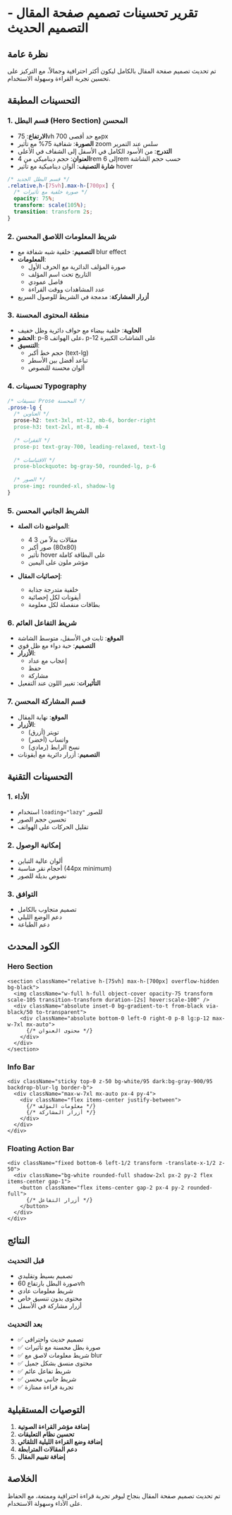 # تقرير تحسينات تصميم صفحة المقال - التصميم الحديث

## نظرة عامة
تم تحديث تصميم صفحة المقال بالكامل ليكون أكثر احترافية وجمالاً، مع التركيز على تحسين تجربة القراءة وسهولة الاستخدام.

## التحسينات المطبقة

### 1. قسم البطل (Hero Section) المحسن
- **الارتفاع**: 75vh مع حد أقصى 700px
- **الصورة**: شفافية 75% مع تأثير zoom سلس عند التمرير
- **التدرج**: من الأسود الكامل في الأسفل إلى الشفاف في الأعلى
- **العنوان**: حجم ديناميكي من 4rem إلى 6rem حسب حجم الشاشة
- **شارة التصنيف**: ألوان ديناميكية مع تأثير hover

```css
/* قسم البطل الجديد */
.relative.h-[75vh].max-h-[700px] {
  /* صورة خلفية مع تأثيرات */
  opacity: 75%;
  transform: scale(105%);
  transition: transform 2s;
}
```

### 2. شريط المعلومات اللاصق المحسن
- **التصميم**: خلفية شبه شفافة مع blur effect
- **المعلومات**: 
  - صورة المؤلف الدائرية مع الحرف الأول
  - التاريخ تحت اسم المؤلف
  - فاصل عمودي
  - عدد المشاهدات ووقت القراءة
- **أزرار المشاركة**: مدمجة في الشريط للوصول السريع

### 3. منطقة المحتوى المحسنة
- **الحاوية**: خلفية بيضاء مع حواف دائرية وظل خفيف
- **الحشو**: p-8 على الهواتف، p-12 على الشاشات الكبيرة
- **التنسيق**:
  - حجم خط أكبر (text-lg)
  - تباعد أفضل بين الأسطر
  - ألوان محسنة للنصوص

### 4. تحسينات Typography
```css
/* تنسيقات Prose المحسنة */
.prose-lg {
  /* العناوين */
  prose-h2: text-3xl, mt-12, mb-6, border-right
  prose-h3: text-2xl, mt-8, mb-4
  
  /* الفقرات */
  prose-p: text-gray-700, leading-relaxed, text-lg
  
  /* الاقتباسات */
  prose-blockquote: bg-gray-50, rounded-lg, p-6
  
  /* الصور */
  prose-img: rounded-xl, shadow-lg
}
```

### 5. الشريط الجانبي المحسن
- **المواضيع ذات الصلة**:
  - 4 مقالات بدلاً من 3
  - صور أكبر (80x80)
  - تأثير hover على البطاقة كاملة
  - مؤشر ملون على اليمين

- **إحصائيات المقال**:
  - خلفية متدرجة جذابة
  - أيقونات لكل إحصائية
  - بطاقات منفصلة لكل معلومة

### 6. شريط التفاعل العائم
- **الموقع**: ثابت في الأسفل، متوسط الشاشة
- **التصميم**: حبة دواء مع ظل قوي
- **الأزرار**:
  - إعجاب مع عداد
  - حفظ
  - مشاركة
- **التأثيرات**: تغيير اللون عند التفعيل

### 7. قسم المشاركة المحسن
- **الموقع**: نهاية المقال
- **الأزرار**: 
  - تويتر (أزرق)
  - واتساب (أخضر)
  - نسخ الرابط (رمادي)
- **التصميم**: أزرار دائرية مع أيقونات

## التحسينات التقنية

### 1. الأداء
- استخدام `loading="lazy"` للصور
- تحسين حجم الصور
- تقليل الحركات على الهواتف

### 2. إمكانية الوصول
- ألوان عالية التباين
- أحجام نقر مناسبة (44px minimum)
- نصوص بديلة للصور

### 3. التوافق
- تصميم متجاوب بالكامل
- دعم الوضع الليلي
- دعم الطباعة

## الكود المحدث

### Hero Section
```tsx
<section className="relative h-[75vh] max-h-[700px] overflow-hidden bg-black">
  <img className="w-full h-full object-cover opacity-75 transform scale-105 transition-transform duration-[2s] hover:scale-100" />
  <div className="absolute inset-0 bg-gradient-to-t from-black via-black/50 to-transparent">
    <div className="absolute bottom-0 left-0 right-0 p-8 lg:p-12 max-w-7xl mx-auto">
      {/* محتوى العنوان */}
    </div>
  </div>
</section>
```

### Info Bar
```tsx
<div className="sticky top-0 z-50 bg-white/95 dark:bg-gray-900/95 backdrop-blur-lg border-b">
  <div className="max-w-7xl mx-auto px-4 py-4">
    <div className="flex items-center justify-between">
      {/* معلومات المؤلف */}
      {/* أزرار المشاركة */}
    </div>
  </div>
</div>
```

### Floating Action Bar
```tsx
<div className="fixed bottom-6 left-1/2 transform -translate-x-1/2 z-50">
  <div className="bg-white rounded-full shadow-2xl px-2 py-2 flex items-center gap-1">
    <button className="flex items-center gap-2 px-4 py-2 rounded-full">
      {/* أزرار التفاعل */}
    </button>
  </div>
</div>
```

## النتائج

### قبل التحديث
- تصميم بسيط وتقليدي
- صورة البطل بارتفاع 60vh
- شريط معلومات عادي
- محتوى بدون تنسيق خاص
- أزرار مشاركة في الأسفل

### بعد التحديث
- ✅ تصميم حديث واحترافي
- ✅ صورة بطل محسنة مع تأثيرات
- ✅ شريط معلومات لاصق مع blur
- ✅ محتوى منسق بشكل جميل
- ✅ شريط تفاعل عائم
- ✅ شريط جانبي محسن
- ✅ تجربة قراءة ممتازة

## التوصيات المستقبلية

1. **إضافة مؤشر القراءة الصوتية**
2. **تحسين نظام التعليقات**
3. **إضافة وضع القراءة الليلية التلقائي**
4. **دعم المقالات المترابطة**
5. **إضافة تقييم المقال**

## الخلاصة
تم تحديث تصميم صفحة المقال بنجاح ليوفر تجربة قراءة احترافية وممتعة، مع الحفاظ على الأداء وسهولة الاستخدام. 